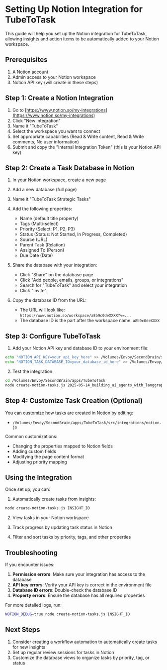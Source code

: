 # Setting Up Notion Integration for TubeToTask

This guide will help you set up the Notion integration for TubeToTask, allowing insights and action items to be automatically added to your Notion workspace.

## Prerequisites

1. A Notion account
2. Admin access to your Notion workspace
3. Notion API key (will create in these steps)

## Step 1: Create a Notion Integration

1. Go to [https://www.notion.so/my-integrations](https://www.notion.so/my-integrations)
2. Click "New integration"
3. Name it "TubeToTask"
4. Select the workspace you want to connect
5. Set appropriate capabilities (Read & Write content, Read & Write comments, No user information)
6. Submit and copy the "Internal Integration Token" (this is your Notion API key)

## Step 2: Create a Task Database in Notion

1. In your Notion workspace, create a new page
2. Add a new database (full page)
3. Name it "TubeToTask Strategic Tasks"
4. Add the following properties:
   - Name (default title property)
   - Tags (Multi-select)
   - Priority (Select: P1, P2, P3)
   - Status (Status: Not Started, In Progress, Completed)
   - Source (URL)
   - Parent Task (Relation)
   - Assigned To (Person)
   - Due Date (Date)

5. Share the database with your integration:
   - Click "Share" on the database page
   - Click "Add people, emails, groups, or integrations"
   - Search for "TubeToTask" and select your integration
   - Click "Invite"

6. Copy the database ID from the URL:
   - The URL will look like: `https://www.notion.so/workspace/a8b9c0deXXXX?v=...`
   - The database ID is the part after the workspace name: `a8b9c0deXXXX`

## Step 3: Configure TubeToTask

1. Add your Notion API key and database ID to your environment file:

```bash
echo "NOTION_API_KEY=your_api_key_here" >> /Volumes/Envoy/SecondBrain/secondbrain_api_keys.env
echo "NOTION_TASK_DATABASE_ID=your_database_id_here" >> /Volumes/Envoy/SecondBrain/secondbrain_api_keys.env
```

2. Test the integration:

```bash
cd /Volumes/Envoy/SecondBrain/apps/TubeToTask
node create-notion-tasks.js 2025-05-14_building_ai_agents_with_langgraph
```

## Step 4: Customize Task Creation (Optional)

You can customize how tasks are created in Notion by editing:
- `/Volumes/Envoy/SecondBrain/apps/TubeToTask/src/integrations/notion.js`

Common customizations:
- Changing the properties mapped to Notion fields
- Adding custom fields
- Modifying the page content format
- Adjusting priority mapping

## Using the Integration

Once set up, you can:

1. Automatically create tasks from insights:
```bash
node create-notion-tasks.js INSIGHT_ID
```

2. View tasks in your Notion workspace

3. Track progress by updating task status in Notion

4. Filter and sort tasks by priority, tags, and other properties

## Troubleshooting

If you encounter issues:

1. **Permission errors**: Make sure your integration has access to the database
2. **API key errors**: Verify your API key is correct in the environment file
3. **Database ID errors**: Double-check the database ID
4. **Property errors**: Ensure the database has all required properties

For more detailed logs, run:
```bash
NOTION_DEBUG=true node create-notion-tasks.js INSIGHT_ID
```

## Next Steps

1. Consider creating a workflow automation to automatically create tasks for new insights
2. Set up regular review sessions for tasks in Notion
3. Customize the database views to organize tasks by priority, tag, or status